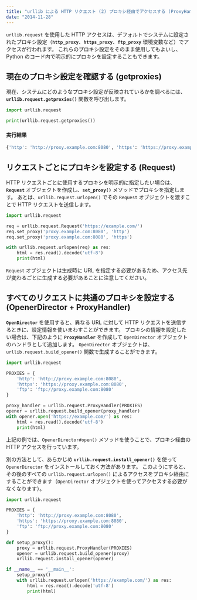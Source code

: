 ```yaml
---
title: "urllib による HTTP リクエスト (2) プロキシ経由でアクセスする (ProxyHandler)"
date: "2014-11-28"
---
```


`urllib.request` を使用した HTTP アクセスは、デフォルトでシステムに設定されたプロキシ設定（**`http_proxy`**、**`https_proxy`**、**`ftp_proxy`** 環境変数など）でアクセスが行われます。
これらのプロキシ設定をそのまま使用してもよいし、Python のコード内で明示的にプロキシを設定することもできます。


現在のプロキシ設定を確認する (getproxies)
----

現在、システムにどのようなプロキシ設定が反映されているかを調べるには、**`urllib.request.getproxies()`** 関数を呼び出します。

```python
import urllib.request

print(urllib.request.getproxies())
```

#### 実行結果

```python
{'http': 'http://proxy.example.com:8080', 'https': 'https://proxy.example.com:8080', 'ftp': 'ftp://proxy.example.com:8080'}
```

リクエストごとにプロキシを設定する (Request)
----

HTTP リクエストごとに使用するプロキシを明示的に指定したい場合は、**`Request`** オブジェクトを作成し、**`set_proxy()`** メソッドでプロキシを指定します。
あとは、`urllib.request.urlopen()` でその `Request` オブジェクトを渡すことで HTTP リクエストを送信します。

```python
import urllib.request

req = urllib.request.Request('https://example.com/')
req.set_proxy('proxy.example.com:8080', 'http')
req.set_proxy('proxy.example.com:8080', 'https')

with urllib.request.urlopen(req) as res:
    html = res.read().decode('utf-8')
    print(html)
```

`Request` オブジェクトは生成時に URL を指定する必要があるため、アクセス先が変わるごとに生成する必要があることに注意してください。


すべてのリクエストに共通のプロキシを設定する (OpenerDirector + ProxyHandler)
----

**`OpenDirector`** を使用すると、異なる URL に対して HTTP リクエストを送信するときに、設定情報を使いまわすことができます。
プロキシの情報を設定したい場合は、下記のように **`ProxyHandler`** を作成して `OpenDirector` オブジェクトのハンドラとして追加します。
`OpenDirector` オブジェクトは、`urllib.request.build_opener()` 関数で生成することができます。

```python
import urllib.request

PROXIES = {
    'http': 'http://proxy.example.com:8080',
    'https': 'https://proxy.example.com:8080',
    'ftp': 'ftp://proxy.example.com:8080'
}

proxy_handler = urllib.request.ProxyHandler(PROXIES)
opener = urllib.request.build_opener(proxy_handler)
with opener.open('https://example.com/') as res:
    html = res.read().decode('utf-8')
    print(html)
```

上記の例では、`OpenerDirector#open()` メソッドを使うことで、プロキシ経由の HTTP アクセスを行っています。

別の方法として、あらかじめ **`urllib.request.install_opener()`** を使って `OpenerDirector` をインストールしておく方法があります。
このようにすると、その後のすべての `urllib.request.urlopen()` によるアクセスをプロキシ経由にすることができます（`OpenDirector` オブジェクトを使ってアクセスする必要がなくなります）。

```python
import urllib.request

PROXIES = {
    'http': 'http://proxy.example.com:8080',
    'https': 'https://proxy.example.com:8080',
    'ftp': 'ftp://proxy.example.com:8080'
}

def setup_proxy():
    proxy = urllib.request.ProxyHandler(PROXIES)
    opener = urllib.request.build_opener(proxy)
    urllib.request.install_opener(opener)

if __name__ == '__main__':
    setup_proxy()
    with urllib.request.urlopen('https://example.com/') as res:
        html = res.read().decode('utf-8')
        print(html)
```

